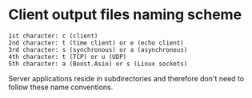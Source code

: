 
# Client output files naming scheme

```
1st character: c (client)
2nd character: t (time client) or e (echo client)
3rd character: s (synchronous) or a (asynchronous)
4th character: t (TCP) or u (UDP)
5th character: a (Boost.Asio) or s (Linux sockets)
```

Server applications reside in subdirectories and therefore don't need to follow these name conventions.

